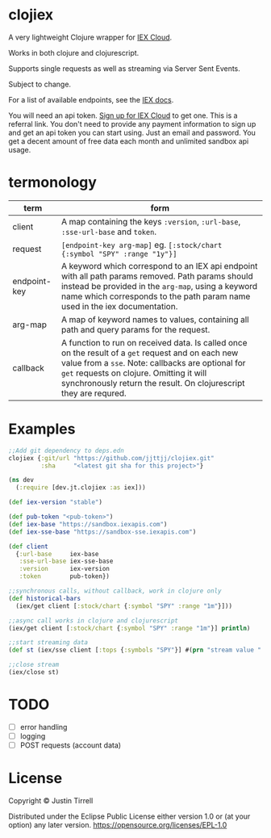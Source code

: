 # clojiex 

A very lightweight Clojure wrapper for [IEX Cloud](https://iexcloud.io/docs/api/). 

Works in both clojure and clojurescript. 

Supports single requests as well as streaming via Server Sent Events.

Subject to change.

For a list of available endpoints, see the [IEX docs](https://iexcloud.io/docs/api/). 

You will need an api token. [Sign up for IEX Cloud](https://iexcloud.io/s/6292bbcc) to get one. This is a referral link. You don't need to provide any payment information to sign up and get an api token you can start using. Just an email and password. You get a decent amount of free data each month and unlimited sandbox api usage.

# termonology

| term         | form                                                                                                                       |
|--------------|----------------------------------------------------------------------------------------------------------------------------|
| client       | A map containing the keys `:version`, `:url-base`, `:sse-url-base` and `token`.                                            |
| request      | `[endpoint-key arg-map]` eg. `[:stock/chart {:symbol "SPY" :range "1y"}]` |
| endpoint-key | A keyword which correspond to an IEX api endpoint with all path params removed. Path params should instead be provided in the `arg-map`, using a keyword name which corresponds to the path param name used in the iex documentation.                  |
| arg-map | A map of keyword names to values, containing all path and query params for the request.|
| callback  | A function to run on received data. Is called once on the result of a `get` request and on each new value from a `sse`. Note: callbacks are optional for `get` requests on clojure. Omitting it will synchronously return the result. On clojurescript they are requred. |

# Examples

```clojure
;;Add git dependency to deps.edn
clojiex {:git/url "https://github.com/jjttjj/clojiex.git"
         :sha     "<latest git sha for this project>"}
```

```clojure
(ns dev
  (:require [dev.jt.clojiex :as iex]))

(def iex-version "stable")

(def pub-token "<pub-token>")
(def iex-base "https://sandbox.iexapis.com")
(def iex-sse-base "https://sandbox-sse.iexapis.com")

(def client
  {:url-base     iex-base
   :sse-url-base iex-sse-base
   :version      iex-version
   :token        pub-token})

;;synchronous calls, without callback, work in clojure only
(def historical-bars
  (iex/get client [:stock/chart {:symbol "SPY" :range "1m"}]))

;;async call works in clojure and clojurescript
(iex/get client [:stock/chart {:symbol "SPY" :range "1m"}] println)

;;start streaming data
(def st (iex/sse client [:tops {:symbols "SPY"}] #(prn "stream value " %)))

;;close stream
(iex/close st)

```

# TODO 

- [ ] error handling
- [ ] logging
- [ ] POST requests (account data)

# License

Copyright © Justin Tirrell

Distributed under the Eclipse Public License either version 1.0 or (at your option) any later version. https://opensource.org/licenses/EPL-1.0
